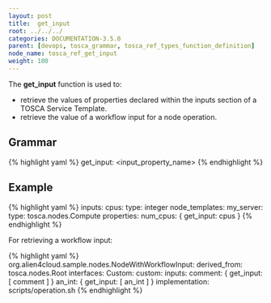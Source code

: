 ```yaml
---
layout: post
title:  get_input
root: ../../../
categories: DOCUMENTATION-3.5.0
parent: [devops, tosca_grammar, tosca_ref_types_function_definition]
node_name: tosca_ref_get_input
weight: 100
---
```


The **get_input** function is used to:

* retrieve the values of properties declared within the inputs section of a TOSCA Service Template.
* retrieve the value of a workflow input for a node operation.

## Grammar

{% highlight yaml %}
get_input: <input_property_name>
{% endhighlight %}

## Example

{% highlight yaml %}
inputs:
  cpus:
    type: integer
  node_templates:
    my_server:
      type: tosca.nodes.Compute
      properties:
        num_cpus: { get_input: cpus }
{% endhighlight %}

For retrieving a workflow input:

{% highlight yaml %}
org.alien4cloud.sample.nodes.NodeWithWorkflowInput:
  derived_from: tosca.nodes.Root
  interfaces:
    Custom:
      custom:
        inputs:
          comment: { get_input: [ comment ] }
          an_int: { get_input: [ an_int ] }
        implementation: scripts/operation.sh
{% endhighlight %}
